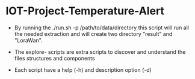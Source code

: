 # IOT-Project-Temperature-Alert

- By running the ./run.sh -p /path/to/data/directory
this script will run all the needed extraction and will create
two directory "result" and "LoraWan".

- The explore- scripts are extra scripts to discover and understand
the files structures and components

- Each script have a help (-h) and description option (-d) 

